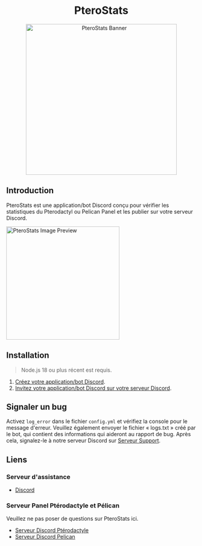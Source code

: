 <div align="center">

# PteroStats

<img alt="PteroStats Banner" src="https://ibb.co/gFb5xxL9" width="400"/>

</div>

## Introduction

PteroStats est une application/bot Discord conçu pour vérifier les statistiques du Pterodactyl ou Pelican Panel et les publier sur votre serveur Discord.

<img alt="PteroStats Image Preview" src="https://ibb.co/gFb5xxL9" width="300"/>

## Installation

> Node.js 18 ou plus récent est requis.

1. [Créez votre application/bot Discord](https://discord.com/developers/applications).
2. [Invitez votre application/bot Discord sur votre serveur Discord](https://discordjs.guide/preparations/adding-your-bot-to-servers.html).

## Signaler un bug
Activez `log_error` dans le fichier `config.yml` et vérifiez la console pour le message d'erreur. Veuillez également envoyer le fichier « logs.txt » créé par le bot, qui contient des informations qui aideront au rapport de bug. Après cela, signalez-le à notre serveur Discord sur [Serveur Support](https://discord.com/ultimedev).

## Liens

### Serveur d'assistance

- [Discord](https://discord.com/invite/ultimedev)

### Serveur Panel Ptérodactyle et Pélican

Veuillez ne pas poser de questions sur PteroStats ici.
- [Serveur Discord Ptérodactyle](https://discord.gg/pterodactyl)
- [Serveur Discord Pelican](https://discord.gg/pelican-panel)